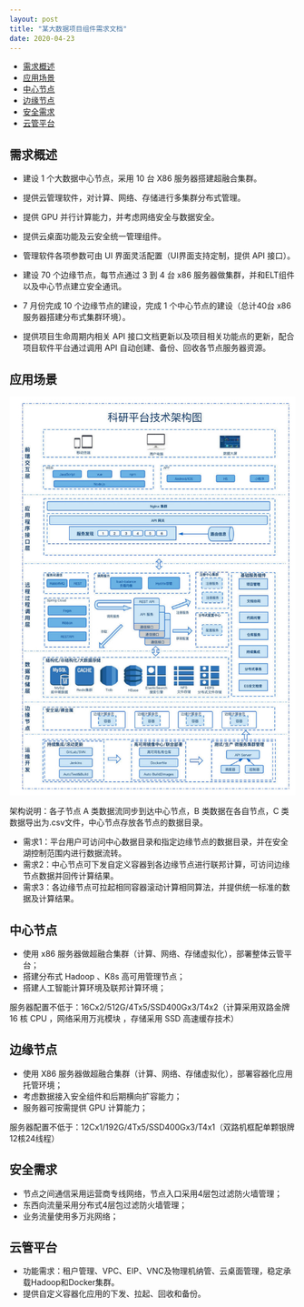```yaml
---
layout: post
title: "某大数据项目组件需求文档"
date: 2020-04-23
---
```

<!-- TOC -->

- [需求概述](#%E9%9C%80%E6%B1%82%E6%A6%82%E8%BF%B0)
- [应用场景](#%E5%BA%94%E7%94%A8%E5%9C%BA%E6%99%AF)
- [中心节点](#%E4%B8%AD%E5%BF%83%E8%8A%82%E7%82%B9)
- [边缘节点](#%E8%BE%B9%E7%BC%98%E8%8A%82%E7%82%B9)
- [安全需求](#%E5%AE%89%E5%85%A8%E9%9C%80%E6%B1%82)
- [云管平台](#%E4%BA%91%E7%AE%A1%E5%B9%B3%E5%8F%B0)

<!-- /TOC -->

## 需求概述

+ 建设 1 个大数据中心节点，采用 10 台 X86 服务器搭建超融合集群。
+ 提供云管理软件，对计算、网络、存储进行多集群分布式管理。
+ 提供 GPU 并行计算能力，并考虑网络安全与数据安全。
+ 提供云桌面功能及云安全统一管理组件。
+ 管理软件各项参数可由 UI 界面灵活配置（UI界面支持定制，提供 API 接口）。

+ 建设 70 个边缘节点，每节点通过 3 到 4 台 x86 服务器做集群，并和ELT组件以及中心节点建立安全通讯。

+ 7 月份完成 10 个边缘节点的建设，完成 1 个中心节点的建设（总计40台 x86 服务器搭建分布式集群环境）。

+ 提供项目生命周期内相关 API 接口文档更新以及项目相关功能点的更新，配合项目软件平台通过调用 API 自动创建、备份、回收各节点服务器资源。

## 应用场景

![架构图02](/images/image-2020-06-01.jpeg)

架构说明：各子节点 A 类数据流同步到达中心节点，B 类数据在各自节点，C 类数据导出为.csv文件，中心节点存放各节点的数据目录。

+ 需求1：平台用户可访问中心数据目录和指定边缘节点的数据目录，并在安全湖控制范围内进行数据流转。
+ 需求2：中心节点可下发自定义容器到各边缘节点进行联邦计算，可访问边缘节点数据并回传计算结果。
+ 需求3：各边缘节点可拉起相同容器滚动计算相同算法，并提供统一标准的数据及计算结果。

## 中心节点

+ 使用 x86 服务器做超融合集群（计算、网络、存储虚拟化），部署整体云管平台；
+ 搭建分布式 Hadoop 、K8s 高可用管理节点；
+ 搭建人工智能计算环境及联邦计算环境；

服务器配置不低于：16Cx2/512G/4Tx5/SSD400Gx3/T4x2（计算采用双路金牌 16 核 CPU ，网络采用万兆模块 ，存储采用 SSD 高速缓存技术）

## 边缘节点

+ 使用 X86 服务器做超融合集群（计算、网络、存储虚拟化），部署容器化应用托管环境；
+ 考虑数据接入安全组件和后期横向扩容能力；
+ 服务器可按需提供 GPU 计算能力；

服务器配置不低于：12Cx1/192G/4Tx5/SSD400Gx3/T4x1（双路机框配单颗银牌12核24线程）

## 安全需求

+ 节点之间通信采用运营商专线网络，节点入口采用4层包过滤防火墙管理；
+ 东西向流量采用分布式4层包过滤防火墙管理；
+ 业务流量使用多万兆网络；

## 云管平台

+ 功能需求：租户管理、VPC、EIP、VNC及物理机纳管、云桌面管理，稳定承载Hadoop和Docker集群。
+ 提供自定义容器化应用的下发、拉起、回收和备份。